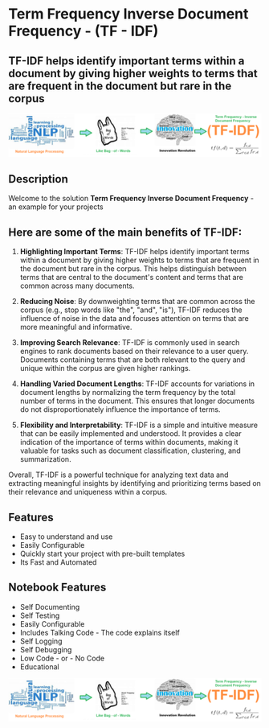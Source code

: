 
# Term Frequency Inverse Document Frequency - (TF - IDF) 

## TF-IDF helps identify important terms within a document by giving higher weights to terms that are frequent in the document but rare in the corpus

![Code Logo](code.png)
## Description

Welcome to the solution **Term Frequency Inverse Document Frequency** - an example for your projects
 
## Here are some of the main benefits of **TF-IDF**:

1. **Highlighting Important Terms**: TF-IDF helps identify important terms within a document by giving higher weights to terms that are frequent in the document but rare in the corpus. This helps distinguish between terms that are central to the document's content and terms that are common across many documents.

2. **Reducing Noise**: By downweighting terms that are common across the corpus (e.g., stop words like "the", "and", "is"), TF-IDF reduces the influence of noise in the data and focuses attention on terms that are more meaningful and informative.

3. **Improving Search Relevance**: TF-IDF is commonly used in search engines to rank documents based on their relevance to a user query. Documents containing terms that are both relevant to the query and unique within the corpus are given higher rankings.

4. **Handling Varied Document Lengths**: TF-IDF accounts for variations in document lengths by normalizing the term frequency by the total number of terms in the document. This ensures that longer documents do not disproportionately influence the importance of terms.

5. **Flexibility and Interpretability**: TF-IDF is a simple and intuitive measure that can be easily implemented and understood. It provides a clear indication of the importance of terms within documents, making it valuable for tasks such as document classification, clustering, and summarization.

Overall, TF-IDF is a powerful technique for analyzing text data and extracting meaningful insights by identifying and prioritizing terms based on their relevance and uniqueness within a corpus.

   
## Features
- Easy to understand and use  
- Easily Configurable 
- Quickly start your project with pre-built templates
- Its Fast and Automated
    
## Notebook Features
- Self Documenting 
- Self Testing 
- Easily Configurable
- Includes Talking Code - The code explains itself
- Self Logging 
- Self Debugging 
- Low Code - or - No Code
- Educational 
    
![Code Logo](developer.png)
    